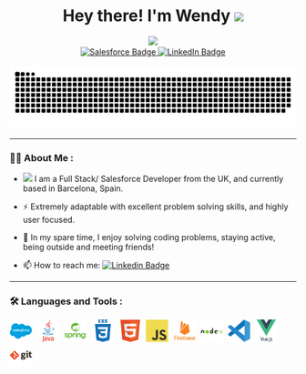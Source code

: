 <div id="header" align="center">
  <h1>
  Hey there! I'm Wendy
  <img src="https://media.giphy.com/media/hvRJCLFzcasrR4ia7z/giphy.gif" width="30px"/>
</h1>
  <img src="https://media.giphy.com/media/NgurY1o4z080Jfoyzw/giphy.gif" width="100"/>
  
  <div id="badges">
     <a href="https://trailblazer.me/id/wchung">
    <img src="https://img.shields.io/badge/Salesforce-blue?style=for-the-badge&logo=salesforce&logoColor=white" alt="Salesforce Badge"/>
  </a>
  <a href="https://www.linkedin.com/in/wendychung31/">
    <img src="https://img.shields.io/badge/LinkedIn-blue?style=for-the-badge&logo=linkedin&logoColor=white" alt="LinkedIn Badge"/>
  </a>
</div>
  
  <img src="https://komarev.com/ghpvc/?username=wendy31&style=flat-square&color=orange" alt=""/>
  
</div>
  <div align="center">
  <img src="https://raw.githubusercontent.com/Lissy93/Lissy93/master/assets/github-snake.svg" width="600"  />
</div>
  
  ---

### :woman_technologist: About Me :
 - <img src="https://media.giphy.com/media/WUlplcMpOCEmTGBtBW/giphy.gif" width="30"> I am a Full Stack/ Salesforce Developer from the UK, and currently based in Barcelona, Spain.
- :zap: Extremely adaptable with excellent problem solving skills, and highly user focused.

- :seedling: In my spare time, I enjoy solving coding problems, staying active, being outside and meeting friends!

- :mailbox: How to reach me: [![Linkedin Badge](https://img.shields.io/badge/-LinkedIn-blue?style=flat&logo=Linkedin&logoColor=white)](https://www.linkedin.com/in/wendychung31/)

---

### :hammer_and_wrench: Languages and Tools :

<div>
  <img src="https://github.com/devicons/devicon/blob/master/icons/salesforce/salesforce-original.svg" title="Salesforce" **alt="Salesforce" width="40" height="40"/>&nbsp;
  <img src="https://github.com/devicons/devicon/blob/master/icons/java/java-original-wordmark.svg" title="Java" alt="Java" width="40" height="40"/>&nbsp;
  <img src="https://github.com/devicons/devicon/blob/master/icons/spring/spring-original-wordmark.svg" title="Spring" alt="Spring" width="40" height="40"/>&nbsp;
  <img src="https://github.com/devicons/devicon/blob/master/icons/css3/css3-plain-wordmark.svg"  title="CSS3" alt="CSS" width="40" height="40"/>&nbsp;
  <img src="https://github.com/devicons/devicon/blob/master/icons/html5/html5-original.svg" title="HTML5" alt="HTML" width="40" height="40"/>&nbsp;
  <img src="https://github.com/devicons/devicon/blob/master/icons/javascript/javascript-original.svg" title="JavaScript" alt="JavaScript" width="40" height="40"/>&nbsp;
  <img src="https://github.com/devicons/devicon/blob/master/icons/firebase/firebase-plain-wordmark.svg" title="Firebase" alt="Firebase" width="40" height="40"/>&nbsp;
  <img src="https://github.com/devicons/devicon/blob/master/icons/nodejs/nodejs-original-wordmark.svg" title="NodeJS" alt="NodeJS" width="40" height="40"/>&nbsp;
  <img src="https://github.com/devicons/devicon/blob/master/icons/vscode/vscode-original.svg" title="VSCode" **alt="VSCode" width="40" height="40"/>&nbsp;
  <img src="https://github.com/devicons/devicon/blob/master/icons/vuejs/vuejs-original-wordmark.svg" title="VueJS" **alt="VueJS" width="40" height="40"/>&nbsp;
  <img src="https://github.com/devicons/devicon/blob/master/icons/git/git-original-wordmark.svg" title="Git" **alt="Git" width="40" height="40"/>&nbsp;
</div>



